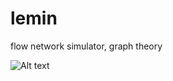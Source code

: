 lemin
=====
flow network simulator, graph theory

![Alt text](/../screenshots/screenshots/man.png?raw=true "Optional Title")
